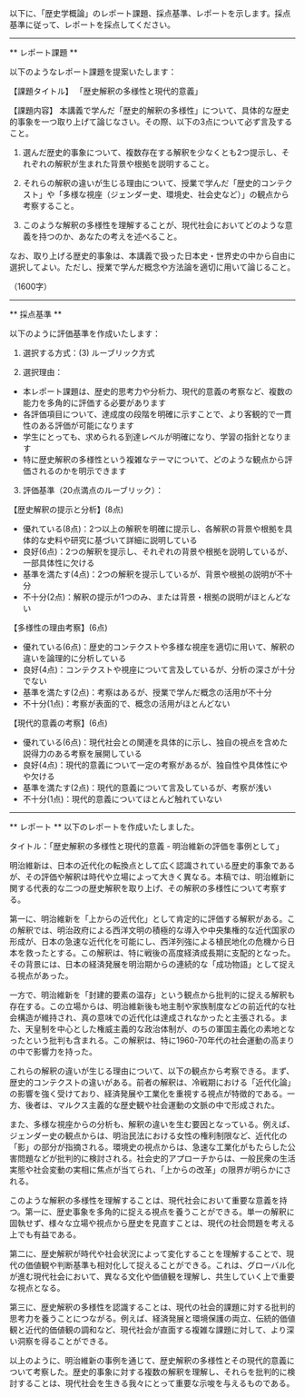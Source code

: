以下に、「歴史学概論」のレポート課題、採点基準、レポートを示します。採点基準に従って、レポートを採点してください。

---------------------------------------
** レポート課題 **

以下のようなレポート課題を提案いたします：

【課題タイトル】
「歴史解釈の多様性と現代的意義」

【課題内容】
本講義で学んだ「歴史的解釈の多様性」について、具体的な歴史的事象を一つ取り上げて論じなさい。その際、以下の3点について必ず言及すること。

1. 選んだ歴史的事象について、複数存在する解釈を少なくとも2つ提示し、それぞれの解釈が生まれた背景や根拠を説明すること。

2. それらの解釈の違いが生じる理由について、授業で学んだ「歴史的コンテクスト」や「多様な視座（ジェンダー史、環境史、社会史など）」の観点から考察すること。

3. このような解釈の多様性を理解することが、現代社会においてどのような意義を持つのか、あなたの考えを述べること。

なお、取り上げる歴史的事象は、本講義で扱った日本史・世界史の中から自由に選択してよい。ただし、授業で学んだ概念や方法論を適切に用いて論じること。

（1600字）

---------------------------------------
** 採点基準 **

以下のように評価基準を作成いたします：

1. 選択する方式：(3) ルーブリック方式

2. 選択理由：
- 本レポート課題は、歴史的思考力や分析力、現代的意義の考察など、複数の能力を多角的に評価する必要があります
- 各評価項目について、達成度の段階を明確に示すことで、より客観的で一貫性のある評価が可能になります
- 学生にとっても、求められる到達レベルが明確になり、学習の指針となります
- 特に歴史解釈の多様性という複雑なテーマについて、どのような観点から評価されるのかを明示できます

3. 評価基準（20点満点のルーブリック）：

【歴史解釈の提示と分析】(8点)
- 優れている(8点)：2つ以上の解釈を明確に提示し、各解釈の背景や根拠を具体的な史料や研究に基づいて詳細に説明している
- 良好(6点)：2つの解釈を提示し、それぞれの背景や根拠を説明しているが、一部具体性に欠ける
- 基準を満たす(4点)：2つの解釈を提示しているが、背景や根拠の説明が不十分
- 不十分(2点)：解釈の提示が1つのみ、または背景・根拠の説明がほとんどない

【多様性の理由考察】(6点)
- 優れている(6点)：歴史的コンテクストや多様な視座を適切に用いて、解釈の違いを論理的に分析している
- 良好(4点)：コンテクストや視座について言及しているが、分析の深さが十分でない
- 基準を満たす(2点)：考察はあるが、授業で学んだ概念の活用が不十分
- 不十分(1点)：考察が表面的で、概念の活用がほとんどない

【現代的意義の考察】(6点)
- 優れている(6点)：現代社会との関連を具体的に示し、独自の視点を含めた説得力のある考察を展開している
- 良好(4点)：現代的意義について一定の考察があるが、独自性や具体性にやや欠ける
- 基準を満たす(2点)：現代的意義について言及しているが、考察が浅い
- 不十分(1点)：現代的意義についてほとんど触れていない

---------------------------------------
** レポート **
以下のレポートを作成いたしました。

タイトル：「歴史解釈の多様性と現代的意義 - 明治維新の評価を事例として」

明治維新は、日本の近代化の転換点として広く認識されている歴史的事象であるが、その評価や解釈は時代や立場によって大きく異なる。本稿では、明治維新に関する代表的な二つの歴史解釈を取り上げ、その解釈の多様性について考察する。

第一に、明治維新を「上からの近代化」として肯定的に評価する解釈がある。この解釈では、明治政府による西洋文明の積極的な導入や中央集権的な近代国家の形成が、日本の急速な近代化を可能にし、西洋列強による植民地化の危機から日本を救ったとする。この解釈は、特に戦後の高度経済成長期に支配的となった。その背景には、日本の経済発展を明治期からの連続的な「成功物語」として捉える視点があった。

一方で、明治維新を「封建的要素の温存」という観点から批判的に捉える解釈も存在する。この立場からは、明治維新後も地主制や家族制度などの前近代的な社会構造が維持され、真の意味での近代化は達成されなかったと主張される。また、天皇制を中心とした権威主義的な政治体制が、のちの軍国主義化の素地となったという批判も含まれる。この解釈は、特に1960-70年代の社会運動の高まりの中で影響力を持った。

これらの解釈の違いが生じる理由について、以下の観点から考察できる。まず、歴史的コンテクストの違いがある。前者の解釈は、冷戦期における「近代化論」の影響を強く受けており、経済発展や工業化を重視する視点が特徴的である。一方、後者は、マルクス主義的な歴史観や社会運動の文脈の中で形成された。

また、多様な視座からの分析も、解釈の違いを生む要因となっている。例えば、ジェンダー史の観点からは、明治民法における女性の権利制限など、近代化の「影」の部分が指摘される。環境史の視点からは、急速な工業化がもたらした公害問題などが批判的に検討される。社会史的アプローチからは、一般民衆の生活実態や社会変動の実相に焦点が当てられ、「上からの改革」の限界が明らかにされる。

このような解釈の多様性を理解することは、現代社会において重要な意義を持つ。第一に、歴史事象を多角的に捉える視点を養うことができる。単一の解釈に固執せず、様々な立場や視点から歴史を見直すことは、現代の社会問題を考える上でも有益である。

第二に、歴史解釈が時代や社会状況によって変化することを理解することで、現代の価値観や判断基準も相対化して捉えることができる。これは、グローバル化が進む現代社会において、異なる文化や価値観を理解し、共生していく上で重要な視点となる。

第三に、歴史解釈の多様性を認識することは、現代の社会的課題に対する批判的思考力を養うことにつながる。例えば、経済発展と環境保護の両立、伝統的価値観と近代的価値観の調和など、現代社会が直面する複雑な課題に対して、より深い洞察を得ることができる。

以上のように、明治維新の事例を通じて、歴史解釈の多様性とその現代的意義について考察した。歴史的事象に対する複数の解釈を理解し、それらを批判的に検討することは、現代社会を生きる我々にとって重要な示唆を与えるものである。

